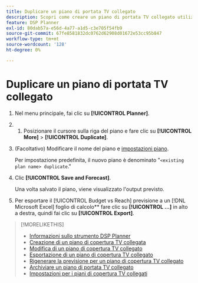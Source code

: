 ```yaml
---
title: Duplicare un piano di portata TV collegato
description: Scopri come creare un piano di portata TV collegato utilizzando le impostazioni di un piano esistente.
feature: DSP Planner
exl-id: 80dab57a-e56d-4a77-a1d5-c3e705f54fb9
source-git-commit: 67fe8581832dc0762d62908d01672e53cc95b847
workflow-type: tm+mt
source-wordcount: '128'
ht-degree: 0%

---
```


# Duplicare un piano di portata TV collegato

1. Nel menu principale, fai clic su **[!UICONTROL Planner]**.

1. 
   1. Posizionare il cursore sulla riga del piano e fare clic su **[!UICONTROL More]** > **[!UICONTROL Duplicate]**.

1. (Facoltativo) Modificare il nome del piano e [impostazioni piano](planner-settings.md).

   Per impostazione predefinita, il nuovo piano è denominato &quot;`<existing plan name> duplicate`.&quot;

1. Clic **[!UICONTROL Save and Forecast]**.

   Una volta salvato il piano, viene visualizzato l&#39;output previsto.

1. Per esportare il [!UICONTROL Budget vs Reach] previsione a un [!DNL Microsoft Excel] foglio di calcolo** fare clic su **[!UICONTROL ...]** in alto a destra, quindi fai clic su **[!UICONTROL Export]**.

>[!MORELIKETHIS]
>
>* [Informazioni sullo strumento DSP Planner](planner-about.md)
>* [Creazione di un piano di copertura TV collegata](planner-create.md)
>* [Modifica di un piano di copertura TV collegato](planner-edit.md)
>* [Esportazione di un piano di copertura TV collegato](planner-export.md)
>* [Rigenerare la previsione per un piano di copertura TV collegato](planner-forecast.md)
>* [Archiviare un piano di portata TV collegato](planner-archive.md)
>* [Impostazioni per i piani di copertura TV collegati](planner-settings.md)
